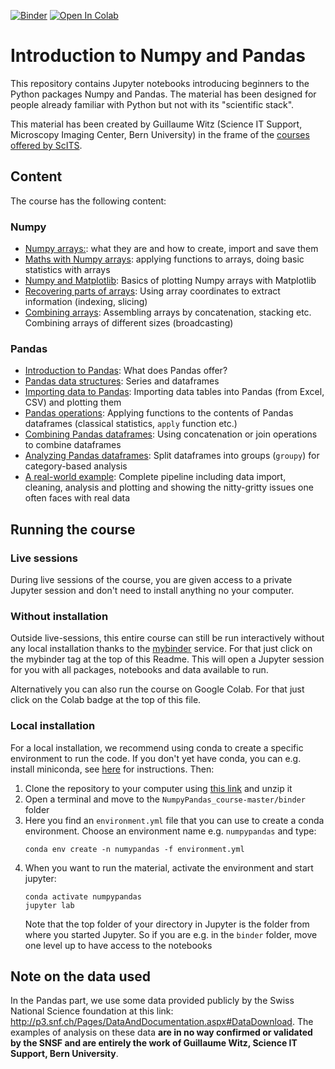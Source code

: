[![Binder](https://mybinder.org/badge_logo.svg)](https://mybinder.org/v2/gh/guiwitz/NumpyPandas_course/54488164b462644baf601875be69cc911eda9615?urlpath=lab)
[![Open In Colab](https://colab.research.google.com/assets/colab-badge.svg)](https://colab.research.google.com/github/guiwitz/NumpyPandas_course/blob/colab)


# Introduction to Numpy and Pandas

This repository contains Jupyter notebooks introducing beginners to the Python packages Numpy and Pandas. The material has been designed for people already familiar with Python but not with its "scientific stack".

This material has been created by Guillaume Witz (Science IT Support, Microscopy Imaging Center, Bern University) in the frame of the [courses offered by ScITS](https://www.scits.unibe.ch/).

## Content
The course has the following content:

### Numpy
- [Numpy arrays:](01-DA_Numpy_arrays_creation.ipynb): what they are and how to create, import and save them
- [Maths with Numpy arrays](02-DA_Numpy_array_maths.ipynb): applying functions to arrays, doing basic statistics with arrays
- [Numpy and Matplotlib](03-DA_Numpy_matplotlib.ipynb): Basics of plotting Numpy arrays with Matplotlib
- [Recovering parts of arrays](04-DA_Numpy_indexing.ipynb): Using array coordinates to extract information (indexing, slicing)
- [Combining arrays](05-DA_Numpy_combining_arrays.ipynb): Assembling arrays by concatenation, stacking etc. Combining arrays of different sizes (broadcasting)
  
### Pandas
- [Introduction to Pandas](06-DA_Pandas_introduction.ipynb): What does Pandas offer?
- [Pandas data structures](07-DA_Pandas_structures.ipynb): Series and dataframes
- [Importing data to Pandas](08-DA_Pandas_import_plotting.ipynb): Importing data tables into Pandas (from Excel, CSV) and plotting them
- [Pandas operations](09-DA_Pandas_operations.ipynb): Applying functions to the contents of Pandas dataframes (classical statistics, ```apply``` function etc.)
- [Combining Pandas dataframes](10-DA_Pandas_combine.ipynb): Using concatenation or join operations to combine dataframes
- [Analyzing Pandas dataframes](11-DA_Pandas_splitting.ipynb): Split dataframes into groups (```groupy```) for category-based analysis
- [A real-world example](12-DA_Pandas_realworld.ipynb): Complete pipeline including data import, cleaning, analysis and plotting and showing the nitty-gritty issues one often faces with real data

## Running the course

### Live sessions

During live sessions of the course, you are given access to a private Jupyter session and don't need to install anything no your computer.

### Without installation
Outside live-sessions, this entire course can still be run interactively without any local installation thanks to the [mybinder](mybinder.org) service. For that just click on the mybinder tag at the top of this Readme. This will open a Jupyter session for you with all packages, notebooks and data available to run.

Alternatively you can also run the course on Google Colab. For that just click on the Colab badge at the top of this file.

### Local installation
For a local installation, we recommend using conda to create a specific environment to run the code. If you don't yet have conda, you can e.g. install miniconda, see [here](https://docs.conda.io/en/latest/miniconda.html) for instructions. Then:

1. Clone the repository to your computer using [this link](https://github.com/guiwitz/NumpyPandas_course/archive/master.zip) and unzip it
2. Open a terminal and move to the ```NumpyPandas_course-master/binder``` folder
3. Here you find an ```environment.yml``` file that you can use to create a conda environment. Choose an environment name e.g. ```numpypandas``` and type:
   ```
   conda env create -n numypandas -f environment.yml
   ```
4. When you want to run the material, activate the environment and start jupyter:
   ```
   conda activate numpypandas
   jupyter lab
   ```
   Note that the top folder of your directory in Jupyter is the folder from where you started Jupyter. So if you are e.g. in the ```binder``` folder, move one level up to have access to the notebooks

## Note on the data used

In the Pandas part, we use some data provided publicly by the Swiss National Science foundation at this link: http://p3.snf.ch/Pages/DataAndDocumentation.aspx#DataDownload. The examples of analysis on these data **are in no way confirmed or validated by the SNSF and are entirely the work of Guillaume Witz, Science IT Support, Bern University**.

